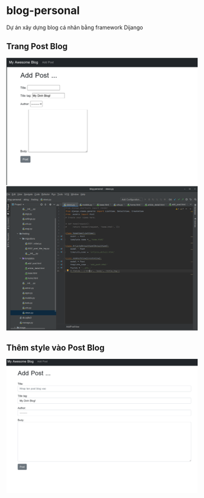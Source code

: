 # blog-personal

Dự án xây dựng blog cá nhân bằng framework Dijango

## Trang Post Blog
![](./image/1.png)
![](./image/2.png)

## Thêm style vào Post Blog

![](./image/3.png)
